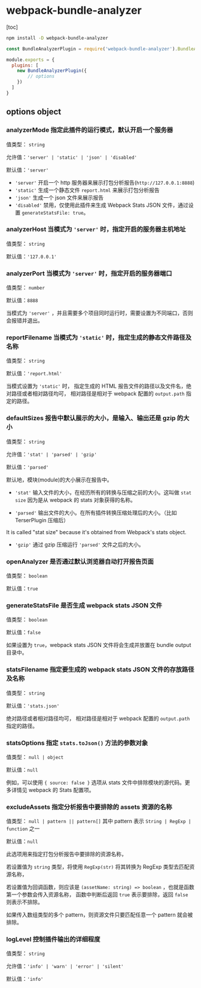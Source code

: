 # webpack-bundle-analyzer

[toc]

```bash
npm install -D webpack-bundle-analyzer
```

```js
const BundleAnalyzerPlugin = require('webpack-bundle-analyzer').BundleAnalyzerPlugin

module.exports = {
  plugins: [
    new BundleAnalyzerPlugin({
        // options
    })
  ]
}
```

## options object

### analyzerMode 指定此插件的运行模式，默认开启一个服务器

值类型： `string`

允许值：`'server' | 'static' | 'json' | 'disabled'`

默认值：`'server'`

- `'server'` 开启一个 http 服务器来展示打包分析报告(`http://127.0.0.1:8888`)
- `'static'` 生成一个静态文件 `report.html` 来展示打包分析报告
- `'json'` 生成一个 json 文件来展示报告
- `'disabled'` 禁用，仅使用此插件来生成 Webpack Stats JSON 文件，通过设置 `generateStatsFile: true`。

### analyzerHost 当模式为 `'server'` 时，指定开启的服务器主机地址

值类型： `string`

默认值：`'127.0.0.1'`

### analyzerPort 当模式为 `'server'` 时，指定开启的服务器端口

值类型： `number`

默认值：`8888`

当模式为 `'server'` ，并且需要多个项目同时运行时，需要设置为不同端口，否则会报错并退出。

### reportFilename 当模式为 `'static'` 时，指定生成的静态文件路径及名称

值类型： `string`

默认值：`'report.html'`

当模式设置为 `'static'` 时， 指定生成的 HTML 报告文件的路径以及文件名，绝对路径或者相对路径均可， 相对路径是相对于 webpack 配置的 `output.path` 指定的路径。

### defaultSizes 报告中默认展示的大小，是输入、输出还是 gzip 的大小

值类型： `string`

允许值：`'stat' | 'parsed' | 'gzip'`

默认值：`'parsed'`

默认地，模块(module)的大小展示在报告中。

- `'stat'` 输入文件的大小，在经历所有的转换与压缩之前的大小。这叫做 `stat size` 因为是从 webpack 的 stats 对象获得的名称。

- `'parsed'` 输出文件的大小。在所有插件转换压缩处理后的大小。（比如 TerserPlugin 压缩后）

It is called "stat size" because it's obtained from Webpack's stats object.

- `'gzip'` 通过 gzip 压缩运行 `'parsed'` 文件之后的大小。

### openAnalyzer 是否通过默认浏览器自动打开报告页面

值类型： `boolean`

默认值：`true`

### generateStatsFile 是否生成 webpack stats JSON 文件

值类型： `boolean`

默认值：`false`

如果设置为 `true`，webpack stats JSON 文件将会生成并放置在 bundle output 目录中。

### statsFilename 指定要生成的 webpack stats JSON 文件的存放路径及名称

值类型： `string`

默认值：`'stats.json'`

绝对路径或者相对路径均可， 相对路径是相对于 webpack 配置的 `output.path` 指定的路径。

### statsOptions 指定 `stats.toJson()` 方法的参数对象

值类型： `null | object`

默认值：`null`

例如，可以使用 `{ source: false }` 选项从 stats 文件中排除模块的源代码。更多详情见 webpack 的 Stats 配置项。

### excludeAssets 指定分析报告中要排除的 assets 资源的名称

值类型： `null | pattern || pattern[]` 其中 pattern 表示 `String | RegExp | function` 之一

默认值：`null`

此选项用来指定打包分析报告中要排除的资源名称，

若设置值为 `string` 类型，将使用 `RegExp(str)` 将其转换为 RegExp 类型去匹配资源名称，

若设置值为回调函数，则应该是 `(assetName: string) => boolean` ，也就是函数第一个参数会传入资源名称， 函数中判断后返回 `true` 表示要排除，返回 `false` 则表示不排除。

如果传入数组类型的多个 pattern，则资源文件只要匹配任意一个 pattern 就会被排除。

### logLevel 控制插件输出的详细程度

值类型： `string`

允许值：`'info' | 'warn' | 'error' | 'silent'`

默认值：`'info'`
